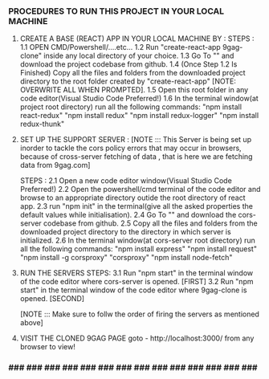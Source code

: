 ###  PROCEDURES TO RUN THIS PROJECT IN YOUR LOCAL MACHINE ###

1. CREATE A BASE (REACT) APP IN YOUR LOCAL MACHINE BY :
    STEPS : 
    1.1 OPEN CMD/Powershell/....etc...
    1.2 Run "create-react-app 9gag-clone" inside any local directory of your choice.
    1.3 Go To "" and download the project codebase from github.
    1.4 (Once Step 1.2 Is Finished) Copy all the files and folders from the downloaded project directory to the root folder created by "create-react-app" [NOTE: OVERWRITE ALL WHEN PROMPTED].
    1.5 Open this root folder in any code editor(Visual Studio Code Preferred!)
    1.6 In the terminal window(at project root directory) run all the following commands:
        "npm install react-redux"
        "npm install redux"
        "npm install redux-logger"
        "npm install redux-thunk"



2. SET UP THE SUPPORT SERVER :
        [NOTE ::: This Server is being set up inorder to tackle the 
        cors policy errors that may occur in browsers, because of 
        cross-server fetching of data , that is here we are fetching 
        data from 9gag.com]

    STEPS : 
    2.1 Open a new code editor window(Visual Studio Code Preferred!)
    2.2 Open the powershell/cmd terminal of the code editor and browse to an appropriate directory outide the root directory of react app.
    2.3 run "npm init" in the terminal(give all the asked properties the default values while initialisation).
    2.4 Go To "" and download the cors-server codebase from github.
    2.5 Copy all the files and folders from the downloaded project directory to the directory in which server is initialized.
    2.6 In the terminal window(at cors-server root directory) run all the following commands:
        "npm install express"
        "npm install request"
        "npm install -g corsproxy"
        "corsproxy"
        "npm install node-fetch"



3. RUN THE SERVERS 
    STEPS: 
    3.1 Run "npm start" in the terminal window of the code editor where cors-server is opened. [FIRST]
    3.2 Run "npm start" in the terminal window of the code editor where 9gag-clone is opened. [SECOND]

    [NOTE ::: Make sure to follw the order of firing the servers as mentioned above]


4. VISIT THE CLONED 9GAG PAGE
    goto - http://localhost:3000/ from any browser to view!

### ### ### ### ### ### ### ### ### ### ### ### ### ### ### ### 